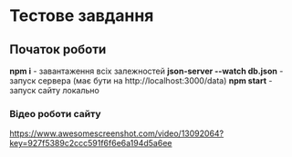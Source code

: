 # Тестове завдання 

## Початок роботи
**npm i** - завантаження всіх залежностей
**json-server --watch db.json** - запуск сервера (має бути на http://localhost:3000/data)
**npm start** - запуск сайту локально

### Відео роботи сайту
https://www.awesomescreenshot.com/video/13092064?key=927f5389c2ccc591f6f6e6a194d5a6ee